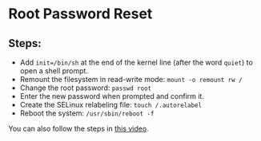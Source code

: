 
# Root Password Reset

## Steps:
- Add `init=/bin/sh` at the end of the kernel line (after the word `quiet`) to open a shell prompt.
- Remount the filesystem in read-write mode: `mount -o remount rw /`
- Change the root password: `passwd root`
- Enter the new password when prompted and confirm it.
- Create the SELinux relabeling file: `touch /.autorelabel`
- Reboot the system: `/usr/sbin/reboot -f`

You can also follow the steps in [this video](https://www.youtube.com/watch?v=lmOTDfwi4H0).
